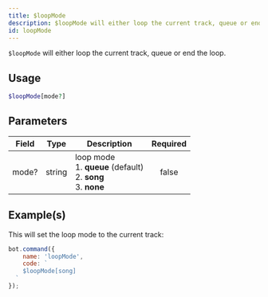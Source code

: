 ```yaml
---
title: $loopMode
description: $loopMode will either loop the current track, queue or end the loop. 
id: loopMode
---
```


`$loopMode` will either loop the current track, queue or end the loop.

## Usage

```php
$loopMode[mode?]
```

## Parameters

| Field | Type   | Description                                                                   | Required |
|-------|--------|-------------------------------------------------------------------------------|:--------:|
| mode? | string | loop mode <br /> 1. **queue** (default) <br /> 2. **song** <br /> 3. **none** |  false   |

## Example(s)

This will set the loop mode to the current track:

```javascript
bot.command({
    name: 'loopMode',
    code: `
    $loopMode[song]
  `
});
```